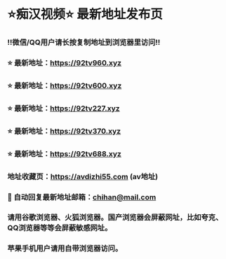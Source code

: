 # ⭐️痴汉视频⭐️ 最新地址发布页

### ‼️微信/QQ用户请长按复制地址到浏览器里访问‼️

### ⭐️ 最新地址：https://92tv960.xyz

### ⭐️ 最新地址：https://92tv600.xyz

### ⭐️ 最新地址：https://92tv227.xyz

### ⭐️ 最新地址：https://92tv370.xyz

### ⭐️ 最新地址：https://92tv688.xyz



### 地址收藏页：https://avdizhi55.com (av地址)
### 📧 自动回复最新地址邮箱：chihan@mail.com
### 请用谷歌浏览器、火狐浏览器。国产浏览器会屏蔽网址，比如夸克、QQ浏览器等等会屏蔽敏感网址。
### 苹果手机用户请用自带浏览器访问。
